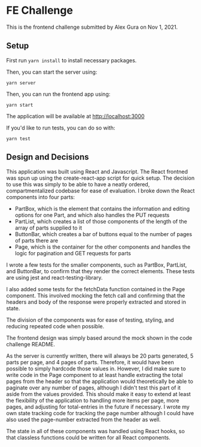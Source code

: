 # FE Challenge

This is the frontend challenge submitted by Alex Gura on Nov 1, 2021. 

## Setup

First run `yarn install` to install necessary packages.

Then, you can start the server using:

```
yarn server
```

Then, you can run the frontend app using: 

```
yarn start
```

The application will be available at [http://localhost:3000](http://localhost:3000)

If you'd like to run tests, you can do so with: 

```
yarn test
```

## Design and Decisions

This application was built using React and Javascript. The React frontned was spun up using the create-react-app script for quick setup. The decision to use this was simply to be able to have a neatly ordered, compartmentalized codebase for ease of evaluation. I broke down the React components into four parts:

* PartBox, which is the element that contains the information and editing options for one Part, and which also handles the PUT requests
* PartList, which creates a list of those components of the length of the array of parts supplied to it
* ButtonBar, which creates a bar of buttons equal to the number of pages of parts there are
* Page, which is the container for the other components and handles the logic for pagination and GET requests for parts

I wrote a few tests for the smaller components, such as PartBox, PartList, and ButtonBar, to confirm that they render the correct elements. These tests are using jest and react-testing-library.  

I also added some tests for the fetchData function contained in the Page component. This involved mocking the fetch call and confirming that the headers and body of the response were properly extracted and stored in state. 

The division of the components was for ease of testing, styling, and reducing repeated code when possible. 

The frontend design was simply based around the mock shown in the code challenge README.

As the server is currently written, there will always be 20 parts generated, 5 parts per page, and 4 pages of parts. Therefore, it would have been possible to simply hardcode those values in. However, I did make sure to write code in the Page component to at least handle extracting the total pages from the header so that the application would theoretically be able to paginate over any number of pages, although I didn't test this part of it aside from the values provided. This should make it easy to extend at least the flexibility of the application to handling more items per page, more pages, and adjusting for total-entries in the future if necessary. I wrote my own state tracking code for tracking the page number although I could have also used the page-number extracted from the header as well. 

The state in all of these components was handled using React hooks, so that classless functions could be written for all React components. 
